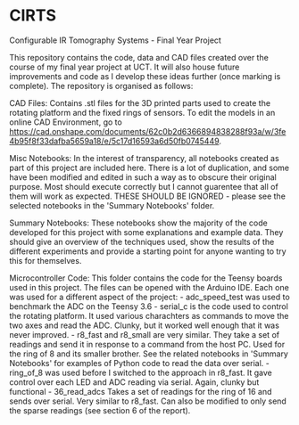 # CIRTS
Configurable IR Tomography Systems - Final Year Project

This repository contains the code, data and CAD files created over the course of my final year project at UCT. It will also house future improvements and code as I develop these ideas further (once marking is complete). The repository is organised as follows:

CAD Files: Contains .stl files for the 3D printed parts used to create the rotating platform and the fixed rings of sensors. To edit the models in an online CAD Environment, go to https://cad.onshape.com/documents/62c0b2d6366894838288f93a/w/3fe4b95f8f33dafba5659a18/e/5c17d16593a6d50fb0745449.

Misc Notebooks: In the interest of transparency, all notebooks created as part of this project are included here. There is a lot of duplication, and some have been modified and edited in such a way as to obscure their original purpose. Most should execute correctly but I cannot guarentee that all of them will work as expected. THESE SHOULD BE IGNORED - please see the selected notebooks in the 'Summary Notebooks' folder.

Summary Notebooks: These notebooks show the majority of the code developed for this project with some explanations and example data. They should give an overview of the techniques used, show the results of the different experiments and provide a starting point for anyone wanting to try this for themselves.

Microcontroller Code: This folder contains the code for the Teensy boards used in this project. The files can be opened with the Arduino IDE. Each one was used for a different aspect of the project:
	- adc_speed_test was used to benchmark the ADC on the Teensy 3.6
	- serial_c is the code used to control the rotating platform. It used various charachters as commands to move the two axes and read the ADC. Clunky, but it worked well enough that it was never improved.
	- r8_fast and r8_small are very similar. They take a set of readings and send it in response to a command from the host PC. Used for the ring of 8 and its smaller brother. See the related notebooks in 'Summary Notebooks' for examples of Python code to read the data over serial.
	- ring_of_8 was used before I switched to the approach in r8_fast. It gave control over each LED and ADC reading via serial. Again, clunky but functional
	- 36_read_adcs Takes a set of readings for the ring of 16 and sends over serial. Very similar to r8_fast. Can also be modified to only send the sparse readings (see section 6 of the report).


